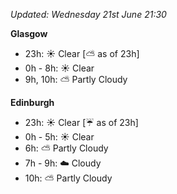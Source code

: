 *Updated: Wednesday 21st June 21:30*

**Glasgow**

* 23h: :sunny: Clear [:partly_sunny: as of 23h]
* 0h - 8h: :sunny: Clear
* 9h, 10h: :partly_sunny: Partly Cloudy

**Edinburgh**

* 23h: :sunny: Clear [:umbrella: as of 23h]
* 0h - 5h: :sunny: Clear
* 6h: :partly_sunny: Partly Cloudy
* 7h - 9h: :cloud: Cloudy
* 10h: :partly_sunny: Partly Cloudy
